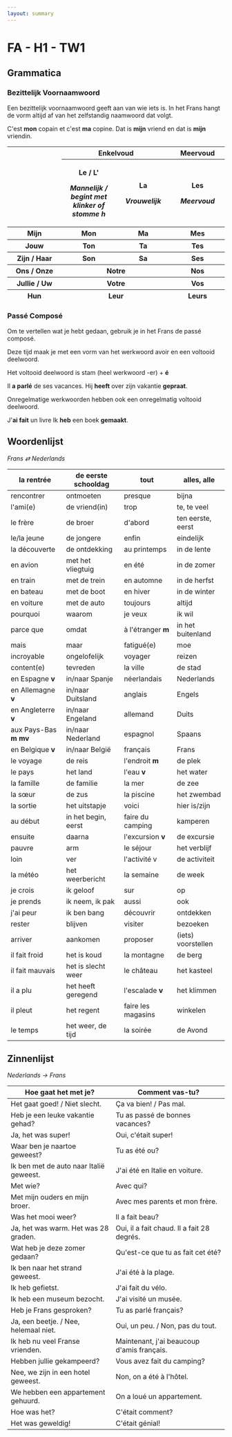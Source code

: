 ```yaml
---
layout: summary
---
```


# FA - H1 - TW1

## Grammatica

### Bezittelijk Voornaamwoord

Een bezittelijk voornaamwoord geeft aan van wie iets is. In het Frans hangt de vorm altijd af van het zelfstandig naamwoord dat volgt.

C'est **mon** copain et c'est **ma** copine. Dat is **mijn** vriend en dat is **mijn** vriendin.

<table>
<colgroup>
<col style="width: 25%" />
<col style="width: 25%" />
<col style="width: 25%" />
<col style="width: 25%" />
</colgroup>
<thead>
<tr>
<th rowspan="2"></th>
<th colspan="2" style="text-align: center;"><strong>Enkelvoud</strong></th>
<th style="text-align: center;"><strong>Meervoud</strong></th>
</tr>
<tr>
<th><p>Le / L'</p>
<p><em>Mannelijk / begint met klinker of stomme h</em></p></th>
<th><p>La</p>
<p><em>Vrouwelijk</em></p></th>
<th><p>Les</p>
<p><em>Meervoud</em></p></th>
</tr>
<tr>
<th>Mijn</th>
<th style="text-align: center;">Mon</th>
<th style="text-align: center;">Ma</th>
<th style="text-align: center;">Mes</th>
</tr>
<tr>
<th>Jouw</th>
<th style="text-align: center;">Ton</th>
<th style="text-align: center;">Ta</th>
<th style="text-align: center;">Tes</th>
</tr>
<tr>
<th>Zijn / Haar</th>
<th style="text-align: center;">Son</th>
<th style="text-align: center;">Sa</th>
<th style="text-align: center;">Ses</th>
</tr>
<tr>
<th>Ons / Onze</th>
<th colspan="2" style="text-align: center;">Notre</th>
<th style="text-align: center;">Nos</th>
</tr>
<tr>
<th>Jullie / Uw</th>
<th colspan="2" style="text-align: center;">Votre</th>
<th style="text-align: center;">Vos</th>
</tr>
<tr>
<th>Hun</th>
<th colspan="2" style="text-align: center;">Leur</th>
<th style="text-align: center;">Leurs</th>
</tr>
</thead>
<tbody>
</tbody>
</table>

### Passé Composé

Om te vertellen wat je hebt gedaan, gebruik je in het Frans de passé composé.

Deze tijd maak je met een vorm van het werkwoord avoir en een voltooid deelwoord.

Het voltooid deelwoord is stam (heel werkwoord -er) + **é**

Il **a parlé** de ses vacances. Hij **heeft** over zijn vakantie **gepraat**.

Onregelmatige werkwoorden hebben ook een onregelmatig voltooid deelwoord.

J'**ai fait** un livre Ik **heb** een boek **gemaakt**.

## Woordenlijst

*Frans ⇄ Nederlands*

| la rentrée | de eerste schooldag | tout | alles, alle |
|----|----|----|----|
| rencontrer | ontmoeten | presque | bijna |
| l'ami(e) | de vriend(in) | trop | te, te veel |
| le frère | de broer | d'abord | ten eerste, eerst |
| le/la jeune | de jongere | enfin | eindelijk |
| la découverte | de ontdekking | au printemps | in de lente |
| en avion | met het vliegtuig | en été | in de zomer |
| en train | met de trein | en automne | in de herfst |
| en bateau | met de boot | en hiver | in de winter |
| en voiture | met de auto | toujours | altijd |
| pourquoi | waarom | je veux | ik wil |
| parce que | omdat | à l'étranger **m** | in het buitenland |
| mais | maar | fatigué(e) | moe |
| incroyable | ongelofelijk | voyager | reizen |
| content(e) | tevreden | la ville | de stad |
| en Espagne **v** | in/naar Spanje | néerlandais | Nederlands |
| en Allemagne **v** | in/naar Duitsland | anglais | Engels |
| en Angleterre **v** | in/naar Engeland | allemand | Duits |
| aux Pays-Bas **m mv** | in/naar Nederland | espagnol | Spaans |
| en Belgique **v** | in/naar België | français | Frans |
| le voyage | de reis | l'endroit **m** | de plek |
| le pays | het land | l'eau **v** | het water |
| la famille | de familie | la mer | de zee |
| la sœur | de zus | la piscine | het zwembad |
| la sortie | het uitstapje | voici | hier is/zijn |
| au début | in het begin, eerst | faire du camping | kamperen |
| ensuite | daarna | l'excursion **v** | de excursie |
| pauvre | arm | le séjour | het verblijf |
| loin | ver | l'activité v | de activiteit |
| la météo | het weerbericht | la semaine | de week |
| je crois | ik geloof | sur | op |
| je prends | ik neem, ik pak | aussi | ook |
| j'ai peur | ik ben bang | découvrir | ontdekken |
| rester | blijven | visiter | bezoeken |
| arriver | aankomen | proposer | (iets) voorstellen |
| il fait froid | het is koud | la montagne | de berg |
| il fait mauvais | het is slecht weer | le château | het kasteel |
| il a plu | het heeft geregend | l'escalade **v** | het klimmen |
| il pleut | het regent | faire les magasins | winkelen |
| le temps | het weer, de tijd | la soirée | de Avond |

## Zinnenlijst

*Nederlands → Frans*

| Hoe gaat het met je? | Comment vas-tu? |
|----|----|
| Het gaat goed! / Niet slecht. | Ça va bien! / Pas mal. |
| Heb je een leuke vakantie gehad? | Tu as passé de bonnes vacances? |
| Ja, het was super! | Oui, c'était super! |
| Waar ben je naartoe geweest? | Tu as été ou? |
| Ik ben met de auto naar Italië geweest. | J'ai été en Italie en voiture. |
| Met wie? | Avec qui? |
| Met mijn ouders en mijn broer. | Avec mes parents et mon frère. |
| Was het mooi weer? | Il a fait beau? |
| Ja, het was warm. Het was 28 graden. | Oui, il a fait chaud. Il a fait 28 degrés. |
| Wat heb je deze zomer gedaan? | Qu'est-ce que tu as fait cet été? |
| Ik ben naar het strand geweest. | J'ai été à la plage. |
| Ik heb gefietst. | J'ai fait du vélo. |
| Ik heb een museum bezocht. | J'ai visité un musée. |
| Heb je Frans gesproken? | Tu as parlé français? |
| Ja, een beetje. / Nee, helemaal niet. | Oui, un peu. / Non, pas du tout. |
| Ik heb nu veel Franse vrienden. | Maintenant, j'ai beaucoup d'amis français. |
| Hebben jullie gekampeerd? | Vous avez fait du camping? |
| Nee, we zijn in een hotel geweest. | Non, on a été à l'hôtel. |
| We hebben een appartement gehuurd. | On a loué un appartement. |
| Hoe was het? | C'était comment? |
| Het was geweldig! | C'était génial! |
